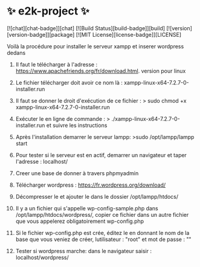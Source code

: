 # ✨  e2k-project ✨

[![chat][chat-badge]][chat]
[![Build Status][build-badge]][build]
[![version][version-badge]][package]
[![MIT License][license-badge]][LICENSE]



Voilà la procédure pour installer le serveur xampp et inserer wordpress dedans

1. Il faut le télécharger à l'adresse : https://www.apachefriends.org/fr/download.html.
version pour linux
2. Le fichier télécharger doit avoir ce nom là : xampp-linux-x64-7.2.7-0-installer.run
3. Il faut se donner le droit d'exécution de ce fichier : > sudo chmod +x xampp-linux-x64-7.2.7-0-installer.run
4. Exécuter le en ligne de commande : > ./xampp-linux-x64-7.2.7-0-installer.run et suivre les instructions
5. Après l'installation demarrer le serveur lampp: >sudo /opt/lampp/lampp start
6. Pour tester si le serveur est en actif, demarrer un navigateur et taper l'adresse : localhost/
7. Creer une base de donner à travers phpmyadmin



8. Télécharger wordpress : https://fr.wordpress.org/download/
9. Décompresser le et ajouter le dans le dossier /opt/lampp/htdocs/
10. Il y a un fichier qui s'appelle wp-config-sample.php dans /opt/lampp/htdocs/wordpress/,
copier ce fichier dans un autre fichier que vous appelerez obligatoirement wp-config.php
11. Si le fichier wp-config.php est crée, éditez le en donnant le nom de la base que vous veniez de créer,
lutilisateur : "root" et mot de passe : ""

12. Tester si wordpress marche: dans le navigateur saisir : localhost/wordpress/

